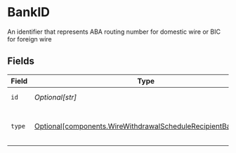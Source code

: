 # BankID

An identifier that represents ABA routing number for domestic wire or BIC for foreign wire


## Fields

| Field                                                                                                                              | Type                                                                                                                               | Required                                                                                                                           | Description                                                                                                                        | Example                                                                                                                            |
| ---------------------------------------------------------------------------------------------------------------------------------- | ---------------------------------------------------------------------------------------------------------------------------------- | ---------------------------------------------------------------------------------------------------------------------------------- | ---------------------------------------------------------------------------------------------------------------------------------- | ---------------------------------------------------------------------------------------------------------------------------------- |
| `id`                                                                                                                               | *Optional[str]*                                                                                                                    | :heavy_minus_sign:                                                                                                                 | The bank identifier                                                                                                                | ABNANL2AXXX                                                                                                                        |
| `type`                                                                                                                             | [Optional[components.WireWithdrawalScheduleRecipientBankType]](../../models/components/wirewithdrawalschedulerecipientbanktype.md) | :heavy_minus_sign:                                                                                                                 | The type of bank identifier specified                                                                                              | BIC                                                                                                                                |
